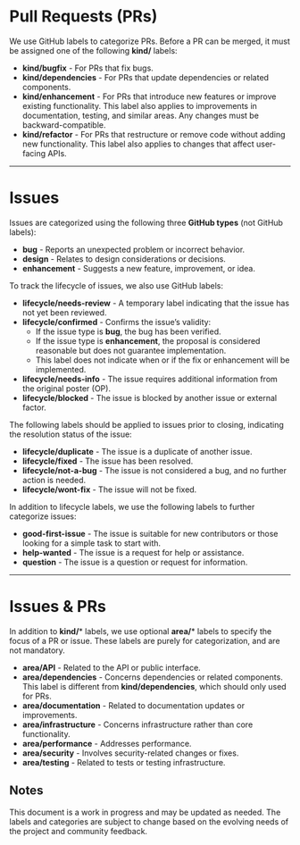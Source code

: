 # **Pull Requests (PRs)**

We use GitHub labels to categorize PRs. Before a PR can be merged, it must be assigned one of the following **kind/** labels:

- **kind/bugfix** - For PRs that fix bugs.
- **kind/dependencies** - For PRs that update dependencies or related components.
- **kind/enhancement** - For PRs that introduce new features or improve existing functionality. This label also applies to improvements in documentation, testing, and similar areas. Any changes must be backward-compatible.
- **kind/refactor** - For PRs that restructure or remove code without adding new functionality. This label also applies to changes that affect user-facing APIs.

---

# **Issues**

Issues are categorized using the following three **GitHub types** (not GitHub labels):

- **bug** - Reports an unexpected problem or incorrect behavior.
- **design** - Relates to design considerations or decisions.
- **enhancement** - Suggests a new feature, improvement, or idea.

To track the lifecycle of issues, we also use GitHub labels:

- **lifecycle/needs-review** - A temporary label indicating that the issue has not yet been reviewed.
- **lifecycle/confirmed** - Confirms the issue’s validity:
  - If the issue type is **bug**, the bug has been verified.
  - If the issue type is **enhancement**, the proposal is considered reasonable but does not guarantee implementation.
  - This label does not indicate when or if the fix or enhancement will be implemented.
- **lifecycle/needs-info** - The issue requires additional information from the original poster (OP).
- **lifecycle/blocked** - The issue is blocked by another issue or external factor.

The following labels should be applied to issues prior to closing, indicating the resolution status of the issue:

- **lifecycle/duplicate** - The issue is a duplicate of another issue.
- **lifecycle/fixed** - The issue has been resolved.
- **lifecycle/not-a-bug** - The issue is not considered a bug, and no further action is needed.
- **lifecycle/wont-fix** - The issue will not be fixed.

In addition to lifecycle labels, we use the following labels to further categorize issues:

- **good-first-issue** - The issue is suitable for new contributors or those looking for a simple task to start with.
- **help-wanted** - The issue is a request for help or assistance.
- **question** - The issue is a question or request for information.

---

# **Issues & PRs**

In addition to **kind/*** labels, we use optional **area/*** labels to specify the focus of a PR or issue. These labels are purely for categorization, and are not mandatory.

- **area/API** - Related to the API or public interface.
- **area/dependencies** - Concerns dependencies or related components. This label is different from **kind/dependencies**, which should only used for PRs.
- **area/documentation** - Related to documentation updates or improvements.
- **area/infrastructure** - Concerns infrastructure rather than core functionality.
- **area/performance** - Addresses performance.
- **area/security** - Involves security-related changes or fixes.
- **area/testing** - Related to tests or testing infrastructure.


## Notes
This document is a work in progress and may be updated as needed. The labels and categories are subject to change based on the evolving needs of the project and community feedback.
